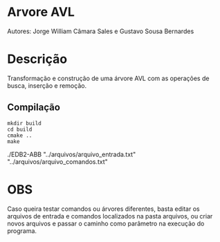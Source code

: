 # Arvore AVL 
Autores: Jorge William Câmara Sales e Gustavo Sousa Bernardes
# Descrição
Transformação e construção de uma árvore AVL com as operações de busca, inserção e remoção.

## Compilação
    mkdir build
    cd build
    cmake ..
    make
   ./EDB2-ABB "../arquivos/arquivo_entrada.txt" "../arquivos/arquivo_comandos.txt"

# OBS
   Caso queira testar comandos ou árvores diferentes, basta editar os arquivos de entrada e comandos localizados na pasta arquivos, ou criar novos arquivos e passar o caminho como parâmetro na execução do programa.
